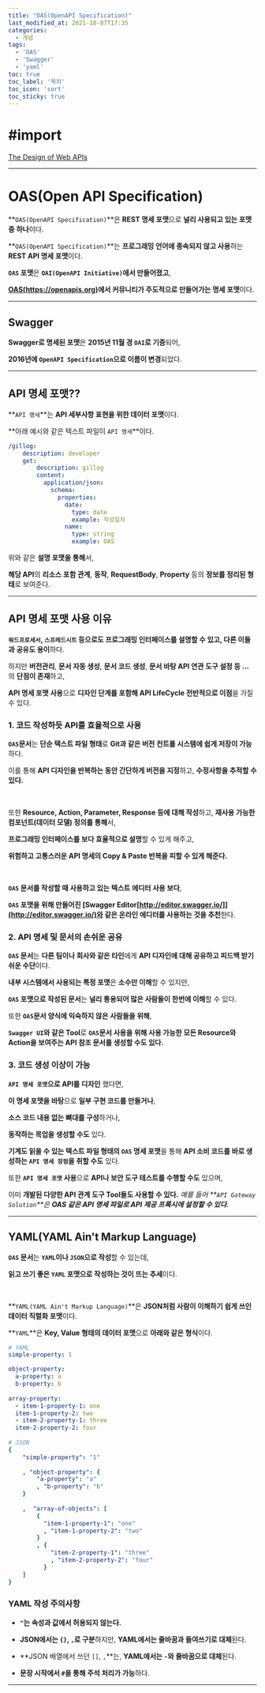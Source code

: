 ```yaml
---
title: "OAS(OpenAPI Specification)"
last_modified_at: 2021-10-07T17:35
categories: 
  - 개념
tags: 
  - 'OAS' 
  - 'Swagger' 
  - 'yaml'
toc: true
toc_label: '목차'
toc_icon: 'sort'
toc_sticky: true
---
```

# #import
[The Design of Web APIs](https://www.manning.com/books/the-design-of-web-apis)

---

# OAS(Open API Specification)

**`OAS(OpenAPI Specification)`**은 **REST 명세 포맷**으로 **널리 사용되고 있는 포맷 중 하나**이다.


**`OAS(OpenAPI Specification)`**는 **프로그래밍 언어에 종속되지 않고 사용**하는 **REST API 명세 포맷**이다.



**`OAS` 포맷**은 **`OAI(OpenAPI Initiative)`에서 만들어졌고**,

**[OAS(https://openapis.org)](https://openapis.org)에서 커뮤니티가 주도적으로 만들어가는 명세 포맷**이다.


---

## Swagger

**Swagger로 명세된 포맷**은 **2015년 11월 경 `OAI`로 기증**되어,

**2016년에 `OpenAPI Specification`으로 이름이 변경**되었다.


---
## API 명세 포맷??

**`API 명세`**는 **API 세부사항 표현을 위한 데이터 포맷**이다.

**아래 예시와 같은 텍스트 파일이 `API 명세`**이다.

```yaml
/gillog:
	description: developer
    get:
    	description: gillog
        content:
          application/json:
            schema:
              properties:
                date:
                  type: date
                  example: 작성일자
                name:
                  type: string
                  example: OAS
```

위와 같은 **설명 포맷을 통해**서,

**해당 API**의 **리소스 포함 관계**, **동작**, **RequestBody**, **Property** 등의 **정보를 정리된 형태**로 보여준다.

---



## API 명세 포맷 사용 이유


**`워드프로세서`, `스프레드시트` 등으로도 프로그래밍 인터페이스를 설명할 수 있고, 다른 이들과 공유도 용이**하다.

하지만 **버전관리**, **문서 자동 생성**, **문서 코드 생성**, **문서 바탕 API 연관 도구 설정 등 ...** 의 **단점이 존재**하고,


**API 명세 포맷 사용**으로 **디자인 단계를 포함해 API LifeCycle 전반적으로 이점**을 가질 수 있다.


### 1. 코드 작성하듯 API를 효율적으로 사용

**`OAS`문서**는 **단순 텍스트 파일 형태**로 **Git과 같은 버전 컨트롤 시스템에 쉽게 저장이 가능**하다.

이를 통해 **API 디자인을 반복하는 동안 간단하게 버전을 지정**하고, **수정사항을 추적할 수 있다.**

<br>

또한 **Resource, Action, Parameter, Response 등에 대해 작성**하고, **재사용 가능한 컴포넌트(데이터 모델) 정의를 통해**서,

**프로그래밍 인터페이스를 보다 효율적으로 설명**할 수 있게 해주고,

**위험하고 고통스러운 API 명세의 Copy & Paste 반복을 피할 수 있게 해준다.**


<br>

**`OAS` 문서를 작성할 때 사용하고 있는 텍스트 에디터 사용 보다**,

**`OAS` 포맷을 위해 만들어진 [Swagger Editor[http://editor.swagger.io/]](http://editor.swagger.io/)와 같은 온라인 에디터를 사용하는 것을 추천**한다.






### 2. API 명세 및 문서의 손쉬운 공유


**`OAS` 문서**는 **다른 팀이나 회사와 같은 타인**에게 **API 디자인에 대해 공유하고 피드백 받기 쉬운 수단**이다.

**내부 시스템에서 사용되는 특정 포맷**은 **소수만 이해**할 수 있지만,

**`OAS` 포맷으로 작성된 문서**는 **널리 통용되어 많은 사람들이 한번에 이해**할 수 있다.

또한 **`OAS`문서 양식에 익숙하지 않은 사람들을 위해**,

**`Swagger UI`와 같은 Tool**로 **`OAS`문서 사용을 위해 사용 가능한 모든 Resource와 Action을 보여주는 API 참조 문서를 생성할 수도 있다.**


### 3. 코드 생성 이상이 가능

**`API 명세 포맷`으로 API를 디자인** 했다면, 

**이 명세 포맷을 바탕**으로 **일부 구현 코드를 만들거나**,

**소스 코드 내용 없는 뼈대를 구성**하거나,

**동작하는 목업을 생성할 수도** 있다.

**기계도 읽을 수 있는 텍스트 파일 형태의 `OAS` 명세 포맷**을 통해 **API 소비 코드를 바로 생성하는 `API 명세 장점`을 취할 수도** 있다.

또한 **`API 명세 포맷` 사용**으로 **API나 보안 도구 테스트를 수행할 수도** 있으며,

이미 **개발된 다양한 API 관계 도구 Tool들도 사용할 수 있다.**
_예를 들어 **`API Gateway Solution`**은 **OAS 같은 API 명세 파일로 API 제공 프록시에 설정할 수 있다.**_




---

## YAML(YAML Ain't Markup Language)


**`OAS` 문서**는 **`YAML`이나 `JSON`으로 작성**할 수 있는데,

**읽고 쓰기 좋은 `YAML` 포맷으로 작성하는 것이 뜨는 추세**이다.


<br>

**`YAML(YAML Ain't Markup Language)`**은 **JSON처럼 사람이 이해하기 쉽게 쓰인 데이터 직렬화 포맷**이다.

**`YAML`**은 **Key, Value 형태의 데이터 포맷**으로 **아래와 같은 형식**이다.

```yaml
# YAML
simple-property: 1

object-property:
  a-property: a
  b-property: b
  
array-property:
  - item-1-property-1: one
  item-1-property-2: two
  - item-2-property-1: three
  item-2-property-2: four
  
# JSON
{
    "simple-property": "1"
    
    , "object-property": {
        "a-property": "a"
        , "b-property": "b"
    }
    
    ,  "array-of-objects": [
        {
          "item-1-property-1": "one"
          , "item-1-property-2": "two"
        }
        , {
            "item-2-property-1": "three"
            , "item-2-property-2": "four"
          }
    ]
}
```


### YAML 작성 주의사항

- **`"`는 속성과 값에서 허용되지 않는다.**

- **JSON에서는 `{}`, `,`로 구분**하지만, 
**YAML에서는 줄바꿈과 들여쓰기로 대체**된다.

- **JSON 배열에서 쓰던 `[]`, `,`**는,
**YAML에서는 `-`와 줄바꿈으로 대체**된다.

- **문장 시작에서 `#`을 통해 주석 처리가 가능**하다.





---